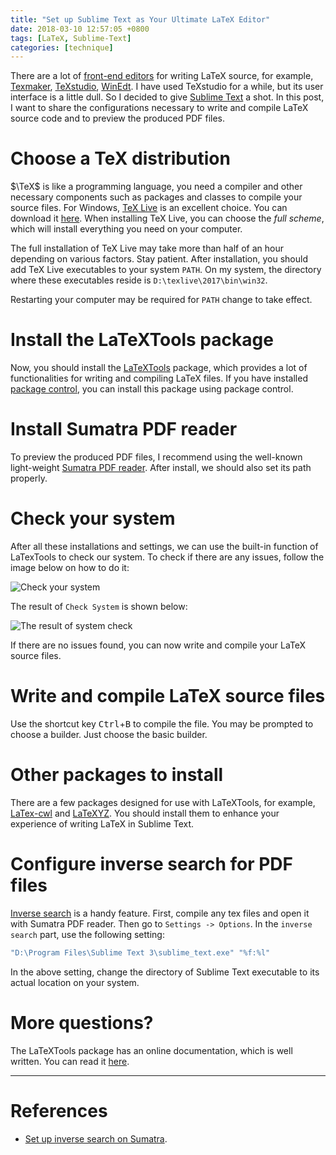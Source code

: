 ```yaml
---
title: "Set up Sublime Text as Your Ultimate LaTeX Editor"
date: 2018-03-10 12:57:05 +0800
tags: [LaTeX, Sublime-Text]
categories: [technique]
---
```


There are a lot of [front-end
editors](https://en.wikipedia.org/wiki/Comparison_of_TeX_editors) for writing
LaTeX source, for example, [Texmaker](http://www.xm1math.net/texmaker/),
[TeXstudio](https://github.com/texstudio-org/texstudio/releases),
[WinEdt](http://www.winedt.com/). I have used TeXstudio for a while, but its
user interface is a little dull. So I decided to give [Sublime
Text](https://www.sublimetext.com/) a shot. In this post, I want to share the
configurations necessary to write and compile LaTeX source code and to preview
the produced PDF files.

<!--more-->

# Choose a TeX distribution

$\TeX$ is like a programming language, you need a compiler and other necessary
components such as packages and classes to compile your source files. For
Windows, [TeX Live](https://www.tug.org/texlive/) is an excellent choice. You
can download it [here](https://www.tug.org/texlive/acquire.html). When
installing TeX Live, you can choose the *full scheme*, which will install
everything you need on your computer.

The full installation of TeX Live may take more than half of an hour depending
on various factors. Stay patient. After installation, you should add TeX Live
executables to your system `PATH`. On my system, the directory where these
executables reside is `D:\texlive\2017\bin\win32`.

Restarting your computer may be required for `PATH` change to take effect.

# Install the LaTeXTools package

Now, you should install the
[LaTeXTools](https://packagecontrol.io/packages/LaTeXTools) package, which
provides a lot of functionalities for writing and compiling LaTeX files. If you
have installed [package control](https://packagecontrol.io/), you can install
this package using package control.

# Install Sumatra PDF reader

To preview the produced PDF files, I recommend using the well-known
light-weight [Sumatra PDF
reader](https://www.sumatrapdfreader.org/free-pdf-reader.html). After install,
we should also set its path properly.

# Check your system

After all these installations and settings, we can use the built-in function of
LaTexTools to check our system. To check if there are any issues, follow the
image below on how to do it:

<img src="https://blog-resource-1257868508.file.myqcloud.com/18-3-10/17922753.jpg"
         title="Check your system"
         style="float: middle;">

The result of `Check System` is shown below:

<img src="https://blog-resource-1257868508.file.myqcloud.com/18-3-10/38655968.jpg"
         title="The result of system check"
         style="float: middle;">

If there are no issues found, you can now write and compile your LaTeX source
files.

# Write and compile LaTeX source files

Use the shortcut key <kbd>Ctrl</kbd>+<kbd>B</kbd> to compile the file. You may
be prompted to choose a builder. Just choose the basic builder.

# Other packages to install

There are a few packages designed for use with LaTeXTools, for example,
[LaTex-cwl](https://github.com/LaTeXing/LaTeX-cwl) and
[LaTeXYZ](https://github.com/randy3k/LaTeXYZ). You should install them to
enhance your experience of writing LaTeX in Sublime Text.

# Configure inverse search for PDF files

[Inverse search](https://en.wikipedia.org/wiki/Inverse_search) is a handy
feature. First, compile any tex files and open it with Sumatra PDF reader. Then
go to `Settings -> Options`. In the `inverse search` part, use the following
setting:

```bash
"D:\Program Files\Sublime Text 3\sublime_text.exe" "%f:%l"
```

In the above setting, change the directory of Sublime Text executable to its
actual location on your system.

# More questions?

The LaTeXTools package has an online documentation, which is well written. You
can read it [here](https://latextools.readthedocs.io/en/latest/). 

---

# References

+ [Set up inverse search on Sumatra](https://tex.stackexchange.com/q/194645/114857).
